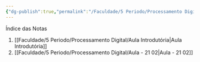 ```yaml
---
{"dg-publish":true,"permalink":"/Faculdade/5 Periodo/Processamento Digital/PDI/","tags":["root"]}
---
```


Índice das Notas
1. [[Faculdade/5 Periodo/Processamento Digital/Aula Introdutória\|Aula Introdutória]]
2.  [[Faculdade/5 Periodo/Processamento Digital/Aula - 21 02\|Aula - 21 02]]